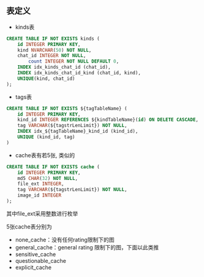 ## 表定义

* kinds表

```sql
CREATE TABLE IF NOT EXISTS kinds (
	id INTEGER PRIMARY KEY,
	kind NVARCHAR(50) NOT NULL,
	chat_id INTEGER NOT NULL, 
        count INTEGER NOT NULL DEFAULT 0,
	INDEX idx_kinds_chat_id (chat_id),
	INDEX idx_kinds_chat_id_kind (chat_id, kind),
	UNIQUE(kind, chat_id)
);
```

* tags表

```sql
CREATE TABLE IF NOT EXISTS ${tagTableName} (
    id INTEGER PRIMARY KEY,
    kind_id INTEGER REFERENCES ${kindTableName}(id) ON DELETE CASCADE,
    tag VARCHAR(${tagstrLenLimit}) NOT NULL,
    INDEX idx_${tagTableName}_kind_id (kind_id),
    UNIQUE (kind_id, tag)
)
```

* cache表有若5张, 类似的

```sql
CREATE TABLE IF NOT EXISTS cache (
    id INTEGER PRIMARY KEY,
    md5 CHAR(32) NOT NULL,
    file_ext INTEGER,
    tag VARCHAR(${tagstrLenLimit}) NOT NULL,
    image_id INTEGER
);
```

其中file_ext采用整数进行枚举

5张cache表分别为

* none_cache：没有任何rating限制下的图
* general_cache：general rating 限制下的图，下面以此类推
* sensitive_cache
* questionable_cache
* explicit_cache
